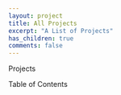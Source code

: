 ```yaml
---
layout: project
title: All Projects
excerpt: "A List of Projects"
has_children: true
comments: false
---
```


Projects



Table of Contents
